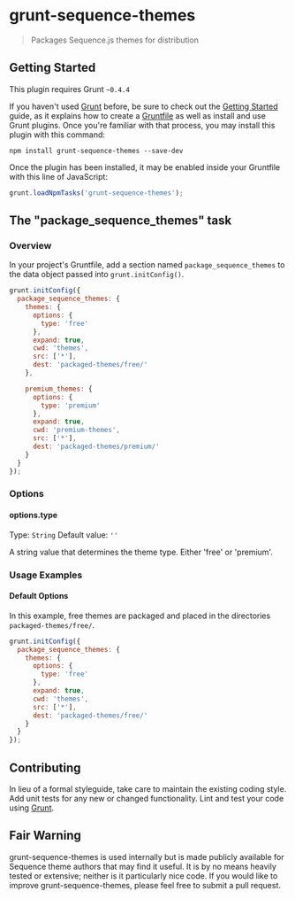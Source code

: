 # grunt-sequence-themes

> Packages Sequence.js themes for distribution

## Getting Started
This plugin requires Grunt `~0.4.4`

If you haven't used [Grunt](http://gruntjs.com/) before, be sure to check out the [Getting Started](http://gruntjs.com/getting-started) guide, as it explains how to create a [Gruntfile](http://gruntjs.com/sample-gruntfile) as well as install and use Grunt plugins. Once you're familiar with that process, you may install this plugin with this command:

```shell
npm install grunt-sequence-themes --save-dev
```

Once the plugin has been installed, it may be enabled inside your Gruntfile with this line of JavaScript:

```js
grunt.loadNpmTasks('grunt-sequence-themes');
```

## The "package_sequence_themes" task

### Overview
In your project's Gruntfile, add a section named `package_sequence_themes` to the data object passed into `grunt.initConfig()`.

```js
grunt.initConfig({
  package_sequence_themes: {
    themes: {
      options: {
        type: 'free'
      },
      expand: true,
      cwd: 'themes',
      src: ['*'],
      dest: 'packaged-themes/free/'
    },

    premium_themes: {
      options: {
        type: 'premium'
      },
      expand: true,
      cwd: 'premium-themes',
      src: ['*'],
      dest: 'packaged-themes/premium/'
    }
  }
});
```

### Options

#### options.type
Type: `String`
Default value: `''`

A string value that determines the theme type. Either 'free' or 'premium'.

### Usage Examples

#### Default Options
In this example, free themes are packaged and placed in the directories `packaged-themes/free/`.

```js
grunt.initConfig({
  package_sequence_themes: {
    themes: {
      options: {
        type: 'free'
      },
      expand: true,
      cwd: 'themes',
      src: ['*'],
      dest: 'packaged-themes/free/'
    }
  }
});
```

## Contributing
In lieu of a formal styleguide, take care to maintain the existing coding style. Add unit tests for any new or changed functionality. Lint and test your code using [Grunt](http://gruntjs.com/).

## Fair Warning

grunt-sequence-themes is used internally but is made publicly available for Sequence theme authors that may find it useful. It is by no means heavily tested or extensive; neither is it particularly nice code. If you would like to improve grunt-sequence-themes, please feel free to submit a pull request.
